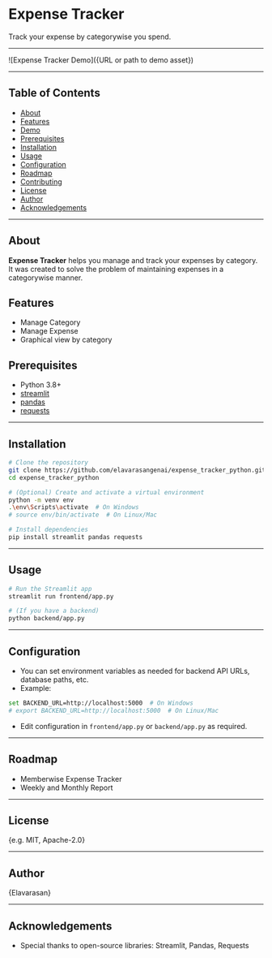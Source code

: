 # Expense Tracker

Track your expense by categorywise you spend.

---

![Expense Tracker Demo]({URL or path to demo asset})

---

## Table of Contents
- [About](#about)
- [Features](#features)
- [Demo](#demo)
- [Prerequisites](#prerequisites)
- [Installation](#installation)
- [Usage](#usage)
- [Configuration](#configuration)
- [Roadmap](#roadmap)
- [Contributing](#contributing)
- [License](#license)
- [Author](#author)
- [Acknowledgements](#acknowledgements)

---

## About
**Expense Tracker** helps you manage and track your expenses by category. It was created to solve the problem of maintaining expenses in a categorywise manner.

## Features
- Manage Category
- Manage Expense
- Graphical view by category

## Prerequisites
- Python 3.8+
- [streamlit](https://streamlit.io/)
- [pandas](https://pandas.pydata.org/)
- [requests](https://requests.readthedocs.io/)

---

## Installation
```bash
# Clone the repository
git clone https://github.com/elavarasangenai/expense_tracker_python.git
cd expense_tracker_python

# (Optional) Create and activate a virtual environment
python -m venv env
.\env\Scripts\activate  # On Windows
# source env/bin/activate  # On Linux/Mac

# Install dependencies
pip install streamlit pandas requests
```

---

## Usage
```bash
# Run the Streamlit app
streamlit run frontend/app.py

# (If you have a backend)
python backend/app.py
```

---

## Configuration
- You can set environment variables as needed for backend API URLs, database paths, etc.
- Example:
```bash
set BACKEND_URL=http://localhost:5000  # On Windows
# export BACKEND_URL=http://localhost:5000  # On Linux/Mac
```
- Edit configuration in `frontend/app.py` or `backend/app.py` as required.

---

## Roadmap
- Memberwise Expense Tracker
- Weekly and Monthly Report


---

## License
{e.g. MIT, Apache-2.0}

---

## Author
{Elavarasan}

---

## Acknowledgements
- Special thanks to open-source libraries: Streamlit, Pandas, Requests